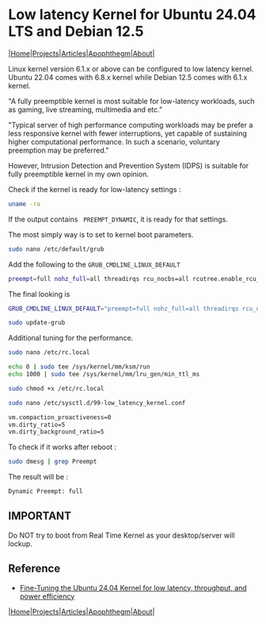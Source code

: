 # Low latency Kernel for Ubuntu 24.04 LTS and Debian 12.5

|[Home](/README.md)|[Projects](/projects.md)|[Articles](/articles.md)|[Apophthegm](/apophthegm.md)|[About](/about.md)|

Linux kernel version 6.1.x or above can be configured to low latency kernel.  Ubuntu 22.04 comes with 6.8.x kernel while Debian 12.5 comes with 6.1.x kernel.  

"A fully preemptible kernel is most suitable for low-latency workloads, such as gaming, live streaming, multimedia and etc."

"Typical server of high performance computing workloads may be prefer a less responsive kernel with fewer interruptions, yet capable of sustaining higher computational performance. In such a scenario, voluntary preemption may be preferred."

However, Intrusion Detection and Prevention System (IDPS) is suitable for fully preemptible kernel in my own opinion.

Check if the kernel is ready for low-latency settings :

```bash
uname -ra
```

If the output contains ``` PREEMPT_DYNAMIC```, it is ready for that settings.

The most simply way is to set to kernel boot parameters.

```bash
sudo nano /etc/default/grub
```

Add the following to the ```GRUB_CMDLINE_LINUX_DEFAULT```

```bash
preempt=full nohz_full=all threadirqs rcu_nocbs=all rcutree.enable_rcu_lazy=1
```

The final looking is 
``` bash
GRUB_CMDLINE_LINUX_DEFAULT="preempt=full nohz_full=all threadirqs rcu_nocbs=all rcutree.enable_rcu_lazy=1 quiet splash"
```
```bash
sudo update-grub
```

Additional tuning for the performance.

```bash
sudo nano /etc/rc.local
```
```bash
echo 0 | sudo tee /sys/kernel/mm/ksm/run
echo 1000 | sudo tee /sys/kernel/mm/lru_gen/min_ttl_ms
```
```bash
sudo chmod +x /etc/rc.local
```

```bash
sudo nano /etc/sysctl.d/99-low_latency_kernel.conf
```
```bash
vm.compaction_proactiveness=0
vm.dirty_ratio=5
vm.dirty_background_ratio=5
```

To check if it works after reboot :
```bash
sudo dmesg | grep Preempt
```

The result will be :
```bash
Dynamic Preempt: full
```

## IMPORTANT 

Do NOT try to boot from Real Time Kernel as your desktop/server will lockup.

## Reference

- [Fine-Tuning the Ubuntu 24.04 Kernel for low latency, throughput, and power efficiency](https://discourse.ubuntu.com/t/fine-tuning-the-ubuntu-24-04-kernel-for-low-latency-throughput-and-power-efficiency/44834)  

|[Home](/README.md)|[Projects](/projects.md)|[Articles](/articles.md)|[Apophthegm](/apophthegm.md)|[About](/about.md)|
